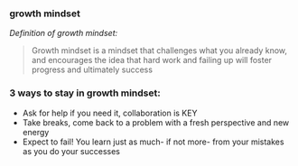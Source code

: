 ### growth mindset
_Definition of growth mindset:_
> Growth mindset is a mindset that challenges what you already know, and encourages the idea that hard work and failing up will foster progress and ultimately success

### 3 ways to stay in growth mindset:
- Ask for help if you need it, collaboration is KEY
- Take breaks, come back to a problem with a fresh perspective and new energy
- Expect to fail! You learn just as much- if not more- from your mistakes as you do your successes
